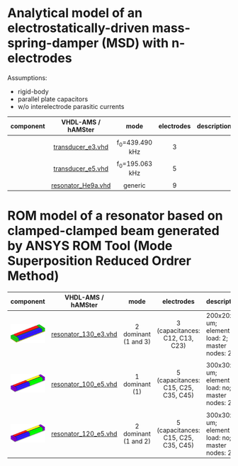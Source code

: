 # Analytical model of an electrostatically-driven mass-spring-damper (MSD) with n-electrodes

Assumptions:
* rigid-body 
* parallel plate capacitors
* w/o interelectrode parasitic currents


| component                              | VHDL-AMS / hAMSter | mode |  electrodes   |                   description               |
|:---------------------------------------|:------------------:|:--------:|:------------:|:--------------------------------------------|
|                                        |                    |          |              |                                             |
|                                        | [transducer_e3.vhd](https://github.com/Kolchuzhin/LMGT_MEMS_component_library/blob/master/resonator/transducer_e3/transducer_e3.vhd) | f<sub>0</sub>=439.490 kHz | 3 | |
|                                        |                    |          |              |                                             |
|                                        | [transducer_e5.vhd](https://github.com/Kolchuzhin/LMGT_MEMS_component_library/blob/master/resonator/transducer_e5/transducer_e5.vhd) | f<sub>0</sub>=195.063 kHz | 5 | |
|                                        |                    |          |              |                                             |
|                                        | [resonator_He9a.vhd](https://github.com/Kolchuzhin/LMGT_MEMS_component_library/blob/master/resonator/transducer_e9/resonator_He9a.vhd) | generic | 9 |  |
   


# ROM model of a resonator based on clamped-clamped beam generated by ANSYS ROM Tool (Mode Superposition Reduced Ordrer Method)

| component                              | VHDL-AMS / hAMSter | mode     |  electrodes  |                   description               |
|:---------------------------------------|:------------------:|:--------:|:------------:|:--------------------------------------------|
| ![resonator](https://github.com/Kolchuzhin/LMGT_MEMS_component_library/blob/master/resonator/resonator_130_e3/resonator_130_e3.png) | [resonator_130_e3.vhd](https://github.com/Kolchuzhin/LMGT_MEMS_component_library/blob/master/resonator/resonator_130_e3/resonator_130_e3.vhd) | 2 dominant (1 and 3) | 3 (capacitances: C12, C13, C23) | 200x20x2 um; element load: 2; master nodes: 2  |
|                                       |                    |       |                |                                               
| ![resonator](https://github.com/Kolchuzhin/LMGT_MEMS_component_library/blob/master/resonator/resonator_120_e5/resonator_120_e5.png) | [resonator_100_e5.vhd](https://github.com/Kolchuzhin/LMGT_MEMS_component_library/blob/master/resonator/resonator_100_e5/resonator_100_e5.vhd) | 1 dominant (1) | 5 (capacitances: C15, C25, C35, C45) | 300x30x2 um; element load: no; master nodes: 2 |
|                                       |                    |       |                |                                               
| ![resonator](https://github.com/Kolchuzhin/LMGT_MEMS_component_library/blob/master/resonator/resonator_120_e5/resonator_120_e5.png) | [resonator_120_e5.vhd](https://github.com/Kolchuzhin/LMGT_MEMS_component_library/blob/master/resonator/resonator_120_e5/resonator_120_e5.vhd) | 2 dominant (1 and 2) | 5 (capacitances: C15, C25, C35, C45) | 300x30x2 um; element load: no; master nodes: 2 |
